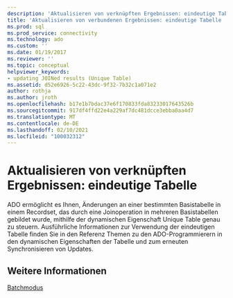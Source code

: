 ```yaml
---
description: 'Aktualisieren von verknüpften Ergebnissen: eindeutige Tabelle'
title: 'Aktualisieren von verbundenen Ergebnissen: eindeutige Tabelle | Microsoft-Dokumentation'
ms.prod: sql
ms.prod_service: connectivity
ms.technology: ado
ms.custom: ''
ms.date: 01/19/2017
ms.reviewer: ''
ms.topic: conceptual
helpviewer_keywords:
- updating JOINed results (Unique Table)
ms.assetid: d52e6926-5c22-43dc-9f32-7b32c1a071e2
author: rothja
ms.author: jroth
ms.openlocfilehash: b17e1b7bdac37e6f170833fda83233017643526b
ms.sourcegitcommit: 917df4ffd22e4a229af7dc481dcce3ebba0aa4d7
ms.translationtype: MT
ms.contentlocale: de-DE
ms.lasthandoff: 02/10/2021
ms.locfileid: "100032312"
---
```

# <a name="updating-joined-results-unique-table"></a>Aktualisieren von verknüpften Ergebnissen: eindeutige Tabelle
ADO ermöglicht es Ihnen, Änderungen an einer bestimmten Basistabelle in einem Recordset, das durch eine Joinoperation in mehreren Basistabellen gebildet wurde, mithilfe der dynamischen Eigenschaft Unique Table genau zu steuern. Ausführliche Informationen zur Verwendung der eindeutigen Tabelle finden Sie in den Referenz Themen zu den ADO-Programmierern in den dynamischen Eigenschaften der Tabelle und zum erneuten Synchronisieren von Updates.  
  
## <a name="see-also"></a>Weitere Informationen  
 [Batchmodus](../../../ado/guide/data/batch-mode.md)
